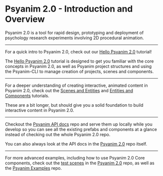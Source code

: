 # Psyanim 2.0 - Introduction and Overview

Psyanim 2.0 is a tool for rapid design, prototyping and deployment of psychology research experiments involving 2D procedural animation.

---

For a quick intro to Psyanim 2.0, check out our [Hello Psyanim 2.0](/hello_psyanim_2.md) tutorial!

The [Hello Psyanim 2.0](/hello_psyanim_2.md) tutorial is designed to get you familiar with the core concepts in Psyanim 2.0, as well as Psyanim project structures and using the Psyanim-CLI to manage creation of projects, scenes and components.

---

For a deeper understanding of creating interactive, animated content in Psyanim 2.0, check out the [Scenes and Entities](/scenes_and_entities.md) and [Entities and Components](/entities_and_components.md) tutorials.

These are a bit longer, but should give you a solid foundation to build interactive content in Psyanim 2.0.

---

Checkout the [Psyanim API docs](https://github.com/thefinnlab/psyanim-api-docs) repo and serve them up locally while you develop so you can see all the existing prefabs and components at a glance instead of checking out the whole Psyanim 2.0 repo.

You can also always look at the API docs in the [Psyanim 2.0](https://github.com/thefinnlab/psyanim-2) repo itself.

---

For more advanced examples, including how to use Psyanim 2.0 Core components, check out the [test scenes](https://github.com/thefinnlab/psyanim-2/tree/master/test/scenes) in the [Psyanim 2.0](https://github.com/thefinnlab/psyanim-2/tree/master) repo, as well as the [Psyanim Examples](https://github.com/thefinnlab/psyanim-examples) repo.